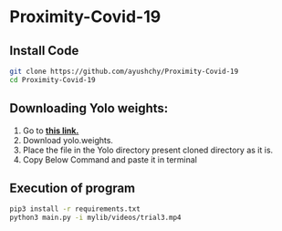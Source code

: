 # Proximity-Covid-19

## Install Code
```bash
git clone https://github.com/ayushchy/Proximity-Covid-19
cd Proximity-Covid-19
```

## Downloading Yolo weights:
1. Go to [**this link.**](https://drive.google.com/drive/folders/1c6Txz1yiQApu0x93pHxFVo_fjxSLdUC0?usp=sharing) 
2. Download yolo.weights.
3. Place the file in the Yolo directory present cloned directory as it is.
4. Copy Below Command and paste it in terminal 


## Execution of program

```bash
pip3 install -r requirements.txt
python3 main.py -i mylib/videos/trial3.mp4
```

